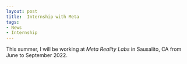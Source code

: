 ```yaml
---
layout: post
title:  Internship with Meta
tags:
- News
- Internship
---
```

This summer, I will be working at *Meta Reality Labs* in Sausalito, CA from June to September 2022.